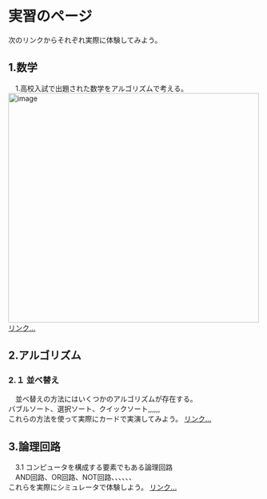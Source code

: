 <h1>実習のページ</h1>
次のリンクからそれぞれ実際に体験してみよう。<p>

<h2>1.数学</h2>
　1.高校入試で出題された数学をアルゴリズムで考える。
<img width="501" height="460" alt="image" src="https://github.com/user-attachments/assets/cac27160-e4ae-4180-aa17-36be33a4d503" />
<a href="https://y2020am.github.io/Entrance_Q5" target="_blank">リンク...</a>

<h2>2.アルゴリズム</h2>
<h3>2.１ 並べ替え</h3>
　並べ替えの方法にはいくつかのアルゴリズムが存在する。<br>
バブルソート、選択ソート、クイックソート,,,,,,<br>
これらの方法を使って実際にカードで実演してみよう。
   <a href="https://y2020am.github.io/Sorting_cards" target="_blank">リンク...</a>

<h2>3.論理回路</h2>
　3.1 コンピュータを構成する要素でもある論理回路<br>
　AND回路、OR回路、NOT回路、、、、、、<br>
これらを実際にシミュレータで体験しよう。
<a href="https://www.falstad.com/circuit/" target="_blank">リンク...</a>


